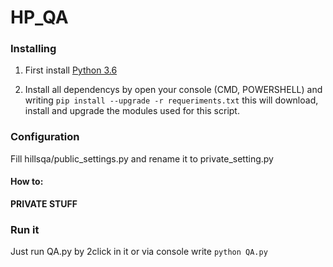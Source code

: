 # HP_QA

### Installing
1. First install [Python 3.6](https://www.python.org/downloads/)

2. Install all dependencys by open your console (CMD, POWERSHELL) and writing `pip install --upgrade -r requeriments.txt` this will download, install and upgrade the modules used for this script.

### Configuration
Fill hillsqa/public\_settings.py and rename it to private_setting.py

#### How to:
**PRIVATE STUFF**

### Run it
Just run QA.py by 2click in it or via console write `python QA.py`

